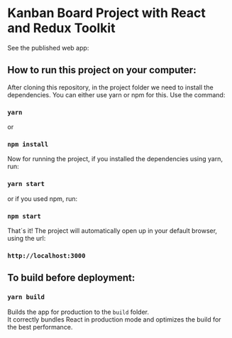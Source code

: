 # Kanban Board Project with React and Redux Toolkit

See the published web app:

## How to run this project on your computer:

After cloning this repository, in the project folder we need to install the dependencies. You can either use yarn or npm for this. Use the command:

### `yarn`

or

### `npm install`

Now for running the project, if you installed the dependencies using yarn, run:

### `yarn start`

or if you used npm, run:

### `npm start`

That´s it! The project will automatically open up in your default browser, using the url:

### `http://localhost:3000`

## To build before deployment:

### `yarn build`

Builds the app for production to the `build` folder.\
It correctly bundles React in production mode and optimizes the build for the best performance.
